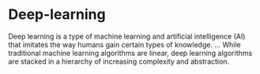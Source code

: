 # Deep-learning
Deep learning is a type of machine learning and artificial intelligence (AI) that imitates the way humans gain certain types of knowledge. ... While traditional machine learning algorithms are linear, deep learning algorithms are stacked in a hierarchy of increasing complexity and abstraction.
